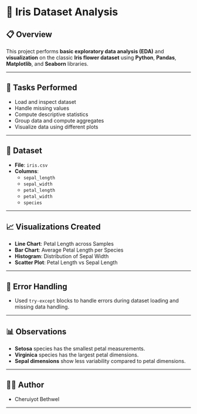 # 🌸 Iris Dataset Analysis

## 📋 Overview
This project performs **basic exploratory data analysis (EDA)** and **visualization** on the classic **Iris flower dataset** using **Python**, **Pandas**, **Matplotlib**, and **Seaborn** libraries.

---

## 🧪 Tasks Performed
- Load and inspect dataset
- Handle missing values
- Compute descriptive statistics
- Group data and compute aggregates
- Visualize data using different plots

---

## 📂 Dataset
- **File**: `iris.csv`
- **Columns**:
  - `sepal_length`
  - `sepal_width`
  - `petal_length`
  - `petal_width`
  - `species`

---

## 📈 Visualizations Created
- **Line Chart**: Petal Length across Samples
- **Bar Chart**: Average Petal Length per Species
- **Histogram**: Distribution of Sepal Width
- **Scatter Plot**: Petal Length vs Sepal Length

---

## 🚨 Error Handling
- Used `try-except` blocks to handle errors during dataset loading and missing data handling.

---

## 📊 Observations
- **Setosa** species has the smallest petal measurements.
- **Virginica** species has the largest petal dimensions.
- **Sepal dimensions** show less variability compared to petal dimensions.

---

## 🧑‍💻 Author
- Cheruiyot Bethwel

---
